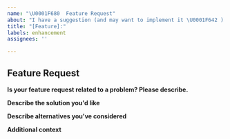 ```yaml
---
name: "\U0001F680  Feature Request"
about: "I have a suggestion (and may want to implement it \U0001F642 )!"
title: "[Feature]:"
labels: enhancement
assignees: ''

---
```


## Feature Request

**Is your feature request related to a problem? Please describe.**
<!-- A clear and concise description of what the problem is. Ex. I'm always frustrated when [...] -->

**Describe the solution you'd like**
<!-- A clear and concise description of what you want to happen. -->

**Describe alternatives you've considered**
<!-- A clear and concise description of any alternative solutions or features you've considered. -->

**Additional context**
<!-- Add any other context or screenshots about the feature request here. -->
